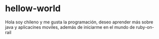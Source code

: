 # hellow-world

Hola soy chileno y me gusta la programación, deseo aprender más sobre java y aplicacines moviles, además de iniciarme en el mundo de ruby-on-rail
